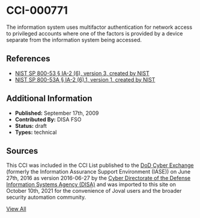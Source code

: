 # CCI-000771

The information system uses multifactor authentication for network access to privileged accounts where one of the factors is provided by a device separate from the information system being accessed.

## References ##

* [NIST SP 800-53 § IA-2 (6), version 3, created by NIST](http://csrc.nist.gov/publications/PubsSPs.html)
* [NIST SP 800-53A § IA-2 (6).1, version 1, created by NIST](http://csrc.nist.gov/publications/PubsSPs.html)


## Additional Information ##

* **Published:** September 17th, 2009
* **Contributed By:** DISA FSO
* **Status:** draft
* **Types:** technical

## Sources ##

This CCI was included in the CCI List published to the [DoD Cyber Exchange](https://public.cyber.mil/stigs/cci/)
(formerly the Information Assurance Support Environment (IASE)) on June 27th, 2016 as version
2016-06-27 by the [Cyber Directorate of the Defense Information Systems Agency (DISA)](https://public.cyber.mil/about-cyber/)
and was imported to this site on October 10th, 2021 for the convenience of Joval users and the broader
security automation community.

[View All](../README.md)
